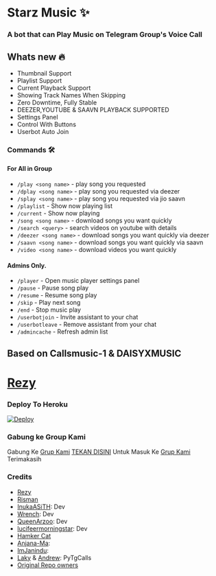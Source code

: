 <h1 align="centre"> Starz Music ✨ </h1>

### A bot that can Play Music on Telegram Group's Voice Call

<h2> Whats new 🔥 </h2>

- Thumbnail Support
- Playlist Support
- Current Playback Support
- Showing Track Names When Skipping
- Zero Downtime, Fully Stable
- DEEZER,YOUTUBE & SAAVN PLAYBACK SUPPORTED
- Settings Panel
- Control With Buttons
- Userbot Auto Join

### Commands 🛠
#### For All in Group

- `/play <song name>` - play song you requested
- `/dplay <song name>` - play song you requested via deezer
- `/splay <song name>` - play song you requested via jio saavn
- `/playlist` - Show now playing list
- `/current` - Show now playing
- `/song <song name>` - download songs you want quickly
- `/search <query>` - search videos on youtube with details
- `/deezer <song name>` - download songs you want quickly via deezer
- `/saavn <song name>` - download songs you want quickly via saavn
- `/video <song name>` - download videos you want quickly

#### Admins Only.
- `/player` - Open music player settings panel
- `/pause` - Pause song play
- `/resume` - Resume song play
- `/skip` - Play next song
- `/end` - Stop music play
- `/userbotjoin` - Invite assistant to your chat
- `/userbotleave` - Remove assistant from your chat
- `/admincache` - Refresh admin list

## Based on Callsmusic-1 & DAISYXMUSIC 
# [Rezy](https://t.me/ItsmeAlsya)

### Deploy To Heroku</h4>

[![Deploy](https://www.herokucdn.com/deploy/button.svg)](https://heroku.com/deploy?template=https://github.com/mrismanaziz/Music-Man)

### Gabung ke Group Kami

Gabung Ke [Grup Kami](https://t.me/Republicfriend) [TEKAN DISINI](https://t.me/Republicfriend) Untuk Masuk Ke [Grup Kami](https://t.me/Republicfriend) Terimakasih 

### Credits
- [Rezy](https://t.me/ItsmeAlsya)
- [Risman](https://github.com/mrismanaziz)
- [InukaASiTH](https://github.com/InukaAsith): Dev
- [Wrench](https://github.com/EverythingSuckz/): Dev
- [QueenArzoo](https://github.com/QueenArzoo): Dev
- [lucifeermorningstar](https://github.com/lucifeermorningstar): Dev
- [Hamker Cat](https://github.com/thehamkercat/)
- [Anjana-Ma](https://github.com/Anjana-Ma): 
- [ImJanindu](https://github.com/ImJanindu): 
- [Laky](https://github.com/Laky-64) & [Andrew](https://github.com/AndrewLaneX): PyTgCalls
- [Original Repo owners](https://github.com/suprojects/CallsMusic)
